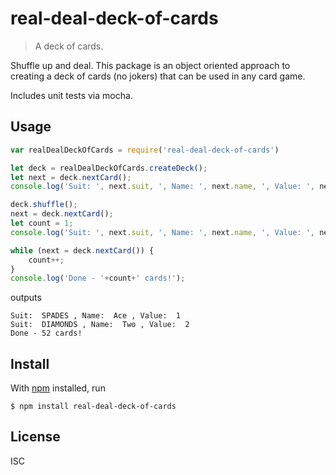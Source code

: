 # real-deal-deck-of-cards

> A deck of cards.

Shuffle up and deal. This package is an object oriented approach to creating a deck of cards (no jokers) that can be used in any card game.

Includes unit tests via mocha.

## Usage

```javascript
var realDealDeckOfCards = require('real-deal-deck-of-cards')

let deck = realDealDeckOfCards.createDeck();
let next = deck.nextCard();
console.log('Suit: ', next.suit, ', Name: ', next.name, ', Value: ', next.value);

deck.shuffle();
next = deck.nextCard();
let count = 1;
console.log('Suit: ', next.suit, ', Name: ', next.name, ', Value: ', next.value);

while (next = deck.nextCard()) {
    count++;
}
console.log('Done - '+count+' cards!');
```

outputs

```
Suit:  SPADES , Name:  Ace , Value:  1
Suit:  DIAMONDS , Name:  Two , Value:  2
Done - 52 cards!
```

## Install

With [npm](https://npmjs.org/) installed, run

```
$ npm install real-deal-deck-of-cards
```

## License

ISC
